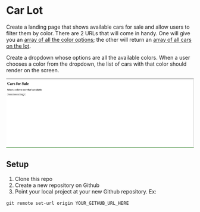 # Car Lot

Create a landing page that shows available cars for sale and allow users to filter them by color. There are 2 URLs that will come in handy. One will give you an [array of all the color options](https://gist.githubusercontent.com/AdamSheaffer/242f907515474ab081b5a49971bd51f4/raw/fb61fc45a3676a67f7fb5634b987a8f7393b453c/colors.json); the other will return an [array of all cars on the lot](https://gist.githubusercontent.com/AdamSheaffer/fe50daf69c713eeb1a83edc2525a4643/raw/87785ea0ac82007ae1cde7370ffb3b97054b1c41/cars.json).

Create a dropdown whose options are all the available colors. When a user chooses a color from the dropdown, the list of cars with that color should render on the screen.

![](./example.gif)

## Setup

1. Clone this repo
1. Create a new repository on Github
1. Point your local project at your new Github repository. Ex:

```
git remote set-url origin YOUR_GITHUB_URL_HERE
```
